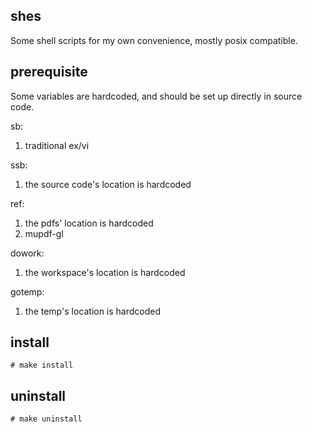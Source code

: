 ## shes
Some shell scripts for my own convenience, mostly posix compatible.
## prerequisite
Some variables are hardcoded,
and should be set up
directly in source code.

sb: 
1. traditional ex/vi 

ssb: 
1. the source code's location is hardcoded

ref:
1. the pdfs' location is hardcoded
2. mupdf-gl 

dowork:
1. the workspace's location is hardcoded

gotemp:
1. the temp's location is hardcoded

## install
```
# make install
```
## uninstall 
```
# make uninstall
```

